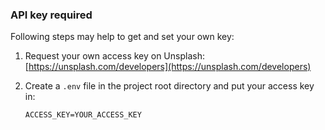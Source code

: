 ### API key required

Following steps may help to get and set your own key:

1. Request your own access key on Unsplash: [https://unsplash.com/developers](https://unsplash.com/developers)

2. Create a `.env` file in the project root directory and put your access key in:

   ```properties
   ACCESS_KEY=YOUR_ACCESS_KEY
   ```
